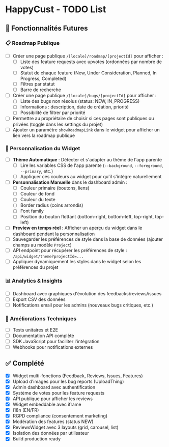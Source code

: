 # HappyCust - TODO List

## 🚀 Fonctionnalités Futures

### 📋 Roadmap Publique
- [ ] Créer une page publique `/[locale]/roadmap/[projectId]` pour afficher :
  - [ ] Liste des feature requests avec upvotes (ordonnées par nombre de votes)
  - [ ] Statut de chaque feature (New, Under Consideration, Planned, In Progress, Completed)
  - [ ] Filtres par statut
  - [ ] Barre de recherche
- [ ] Créer une page publique `/[locale]/bugs/[projectId]` pour afficher :
  - [ ] Liste des bugs non résolus (status: NEW, IN_PROGRESS)
  - [ ] Informations : description, date de création, priorité
  - [ ] Possibilité de filtrer par priorité
- [ ] Permettre au propriétaire de choisir si ces pages sont publiques ou privées (toggle dans les settings du projet)
- [ ] Ajouter un paramètre `showRoadmapLink` dans le widget pour afficher un lien vers la roadmap publique

### 🎨 Personnalisation du Widget
- [ ] **Thème Automatique** : Détecter et s'adapter au thème de l'app parente
  - [ ] Lire les variables CSS de l'app parente (`--background`, `--foreground`, `--primary`, etc.)
  - [ ] Appliquer ces couleurs au widget pour qu'il s'intègre naturellement
- [ ] **Personnalisation Manuelle** dans le dashboard admin :
  - [ ] Couleur primaire (boutons, liens)
  - [ ] Couleur de fond
  - [ ] Couleur du texte
  - [ ] Border radius (coins arrondis)
  - [ ] Font family
  - [ ] Position du bouton flottant (bottom-right, bottom-left, top-right, top-left)
- [ ] **Preview en temps réel** : Afficher un aperçu du widget dans le dashboard pendant la personnalisation
- [ ] Sauvegarder les préférences de style dans la base de données (ajouter champs au modèle `Project`)
- [ ] API endpoint pour récupérer les préférences de style : `/api/widget/theme?projectId=...`
- [ ] Appliquer dynamiquement les styles dans le widget selon les préférences du projet

### 📊 Analytics & Insights
- [ ] Dashboard avec graphiques d'évolution des feedbacks/reviews/issues
- [ ] Export CSV des données
- [ ] Notifications email pour les admins (nouveaux bugs critiques, etc.)

### 🔧 Améliorations Techniques
- [ ] Tests unitaires et E2E
- [ ] Documentation API complète
- [ ] SDK JavaScript pour faciliter l'intégration
- [ ] Webhooks pour notifications externes

## ✅ Complété
- [x] Widget multi-fonctions (Feedback, Reviews, Issues, Features)
- [x] Upload d'images pour les bug reports (UploadThing)
- [x] Admin dashboard avec authentification
- [x] Système de votes pour les feature requests
- [x] API publique pour afficher les reviews
- [x] Widget embeddable avec iframe
- [x] i18n (EN/FR)
- [x] RGPD compliance (consentement marketing)
- [x] Modération des features (status NEW)
- [x] ReviewsWidget avec 3 layouts (grid, carousel, list)
- [x] Isolation des données par utilisateur
- [x] Build production ready
